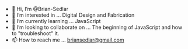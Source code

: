 - 👋 Hi, I’m @Brian-Sedlar
- 👀 I’m interested in ... Digital Design and Fabrication
- 🌱 I’m currently learning ... JavaScript
- 💞️ I’m looking to collaborate on ... The beginning of JavaScript and how to "troubleshoot" it.
- 📫 How to reach me ... briansedlar@gmail.com

<!---
Brian-Sedlar/Brian-Sedlar is a ✨ special ✨ repository because its `README.md` (this file) appears on your GitHub profile.
You can click the Preview link to take a look at your changes.
--->
